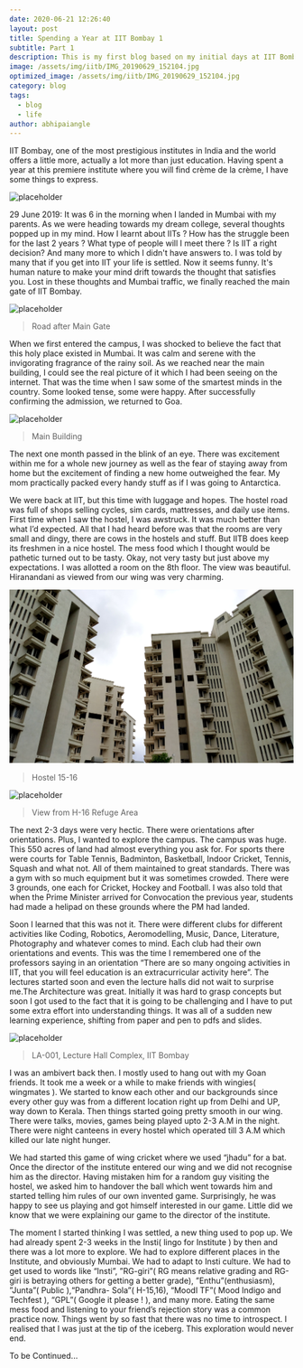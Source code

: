 ```yaml
---
date: 2020-06-21 12:26:40
layout: post
title: Spending a Year at IIT Bombay 1
subtitle: Part 1
description: This is my first blog based on my initial days at IIT Bombay
image: /assets/img/iitb/IMG_20190629_152104.jpg
optimized_image: /assets/img/iitb/IMG_20190629_152104.jpg
category: blog
tags:
  - blog
  - life
author: abhipaiangle
---
```


IIT Bombay, one of the most prestigious institutes in India and the world offers a little more, actually a lot more than just education. Having spent a year at this premiere institute where you will find crème de la crème, I have some things to express.

![placeholder](/assets/img/iitb/IMG_20190726_120753.jpg)

29 June 2019: It was 6 in the morning when I landed in Mumbai with my parents. As we were heading towards my dream college, several thoughts popped up in my mind. How I learnt about IITs ? How has the struggle been for the last 2 years ? What type of people will I meet there ? Is IIT a right decision? And many more to which I didn't have answers to. I was told by many that if you get into IIT your life is settled. Now it seems funny. It's human nature to make your mind drift towards the thought that satisfies you. Lost in these thoughts and Mumbai traffic, we finally reached the main gate of IIT Bombay.

![placeholder](/assets/img/iitb/IMG_20190726_104053.jpg)
> Road after Main Gate

 When we first entered the campus, I was shocked to believe the fact that this holy place existed in Mumbai. It was calm and serene with the invigorating fragrance of the rainy soil. As we reached near the main building, I could see the real picture of it which I had been seeing on the internet. That was the time when I saw some of the smartest minds in the country. Some looked tense, some were happy. After successfully confirming the admission, we returned to Goa.

 ![placeholder](/assets/img/iitb/IMG_20190629_152104.jpg)
> Main Building 

 The next one month passed in the blink of an eye. There was excitement within me for a whole new journey as well as the fear of staying away from home but the excitement of finding a new home outweighed the fear. My mom practically packed every handy stuff as if I was going to Antarctica. 

We were back at IIT, but this time with luggage and hopes. The hostel road was full of shops selling cycles, sim cards, mattresses, and daily use items. First time when I saw the hostel, I was awstruck. It was much better than what I’d expected. All that I had heard before was that the rooms are very small and dingy, there are cows in the hostels and stuff. But IITB does keep its freshmen in a nice hostel. The mess food which I thought would be pathetic turned out to be tasty. Okay, not very tasty but just above my expectations. I was allotted a room on the 8th floor. The view was beautiful. Hiranandani as viewed from our wing was very charming.

 ![placeholder](/assets/img/iitb/IMG_20190723_134258.jpg)
> Hostel 15-16

 ![placeholder](/assets/img/iitb/PANO_20190828_213427.jpg)
> View from H-16 Refuge Area

 The next 2-3 days were very hectic. There were orientations after orientations. Plus, I wanted to explore the campus. The campus was huge. This 550 acres of land had almost everything you ask for. For sports there were courts for Table Tennis, Badminton, Basketball, Indoor Cricket, Tennis, Squash and what not. All of them maintained to great standards. There was a gym with so much equipment but it was sometimes crowded. There were 3 grounds, one each for Cricket, Hockey and Football. I was also told that when the Prime Minister arrived for Convocation the previous year, students had made a helipad on these grounds where the PM had landed. 


Soon I learned that this was not it. There were different clubs for different activities like Coding, Robotics,  Aeromodelling, Music, Dance, Literature, Photography and whatever comes to mind. Each club had their own orientations and events. This was the time I remembered one of the professors saying in an orientation “There are so many ongoing activities in IIT, that you will feel education is an extracurricular activity here”. The lectures started soon and even the lecture halls did not wait to surprise me.The Architecture was great. Initially it was hard to grasp concepts but soon I got used to the fact that it is going to be challenging and I have to put some extra effort into understanding things. It was all of a sudden new learning experience, shifting from paper and pen to pdfs and slides.

 ![placeholder](/assets/img/iitb/IMG_20190730_141320.jpg)
> LA-001, Lecture Hall Complex, IIT Bombay

I was an ambivert back then. I mostly used to hang out with my Goan friends. It took me a week or a while to make friends with wingies( wingmates ). We started to know each other and our backgrounds since every other guy was from a different location right up from Delhi and UP, way down to Kerala. Then things started going pretty smooth in our wing. There were talks, movies, games being played upto 2-3 A.M in the night. There were night canteens in every hostel which operated till 3 A.M which killed our late night hunger.

We had started this game of wing cricket where we used “jhadu” for a bat. Once the director of the institute entered our wing and we did not recognise him as the director. Having mistaken him for a random guy visiting the hostel, we asked him to handover the ball which went towards him and started telling him rules of our own invented game. Surprisingly, he was happy to see us playing and got himself interested in our game. Little did we know that we were explaining our game to the director of the institute.

The moment I started thinking I was settled, a new thing used to pop up. We had already spent 2-3 weeks in the Insti( lingo for Institute ) by then and there was a lot more to explore. We had to explore different places in the Institute, and obviously Mumbai. We had to adapt to Insti culture. We had to get used to words like “Insti”, ”RG-giri”( RG means relative grading and RG-giri is betraying others for getting a better grade), ”Enthu”(enthusiasm), ”Junta”( Public ),“Pandhra- Sola”( H-15,16), “MoodI TF”( Mood Indigo and Techfest ),  “GPL”( Google it please ! ), and many more. Eating the same mess food and listening to your friend’s rejection story was a common practice now. Things went by so fast that there was no time to introspect. I realised that I was just at the tip of the iceberg. This exploration would never end.

To be Continued...






